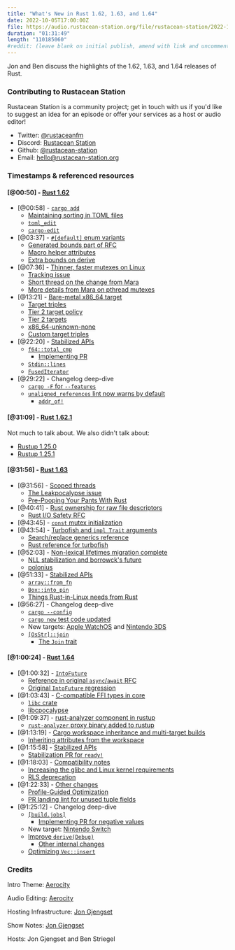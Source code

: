 ```yaml
---
title: "What's New in Rust 1.62, 1.63, and 1.64"
date: 2022-10-05T17:00:00Z
file: https://audio.rustacean-station.org/file/rustacean-station/2022-10-05-rust-1.62-1.63-1.64.mp3
duration: "01:31:49"
length: "110185060"
#reddit: (leave blank on initial publish, amend with link and uncomment this line after Reddit thread has been posted)
---
```


Jon and Ben discuss the highlights of the 1.62, 1.63, and 1.64 releases of Rust.

### Contributing to Rustacean Station

Rustacean Station is a community project; get in touch with us if you'd like to suggest an idea for an episode or offer your services as a host or audio editor!

 - Twitter: [@rustaceanfm](https://twitter.com/rustaceanfm)
 - Discord: [Rustacean Station](https://discord.gg/cHc3Gyc)
 - Github: [@rustacean-station](https://github.com/rustacean-station/)
 - Email: [hello@rustacean-station.org](mailto:hello@rustacean-station.org)

### Timestamps & referenced resources

#### [@00:50] - [Rust 1.62](https://blog.rust-lang.org/2022/06/30/Rust-1.62.0.html)

 - [@00:58] - [`cargo add`](https://blog.rust-lang.org/2022/06/30/Rust-1.62.0.html#cargo-add)
   - [Maintaining sorting in TOML files](https://github.com/rust-lang/cargo/blob/13ae438cf079da58272edc71f4d4968043dbd27b/src/cargo/ops/cargo_add/mod.rs#L97)
   - [`toml_edit`](https://crates.io/crates/toml_edit)
   - [`cargo-edit`](https://github.com/killercup/cargo-edit)
 - [@03:37] - [`#[default]` enum variants](https://blog.rust-lang.org/2022/06/30/Rust-1.62.0.html#default-enum-variants)
   - [Generated bounds part of RFC](https://rust-lang.github.io/rfcs/3107-derive-default-enum.html#generated-bounds)
   - [Macro helper attributes](https://doc.rust-lang.org/stable/reference/procedural-macros.html#derive-macro-helper-attributes)
   - [Extra bounds on derive](https://github.com/rust-lang/rust/issues/26925)
 - [@07:36] - [Thinner, faster mutexes on Linux](https://blog.rust-lang.org/2022/06/30/Rust-1.62.0.html#thinner-faster-mutexes-on-linux)
   - [Tracking issue](https://github.com/rust-lang/rust/issues/93740)
   - [Short thread on the change from Mara](https://twitter.com/m_ou_se/status/1526211117651050497)
   - [More details from Mara on pthread mutexes](https://twitter.com/m_ou_se/status/1505179030336819209)
 - [@13:21] - [Bare-metal x86_64 target](https://blog.rust-lang.org/2022/06/30/Rust-1.62.0.html#bare-metal-x86_64-target)
   - [Target triples](https://wiki.osdev.org/Target_Triplet)
   - [Tier 2 target policy](https://doc.rust-lang.org/rustc/target-tier-policy.html#tier-2-target-policy)
   - [Tier 2 targets](https://doc.rust-lang.org/rustc/platform-support.html#tier-2)
   - [x86_64-unknown-none](https://doc.rust-lang.org/beta/rustc/platform-support/x86_64-unknown-none.html)
   - [Custom target triples](https://rustc-dev-guide.rust-lang.org/building/new-target.html)
 - [@22:20] - [Stabilized APIs](https://blog.rust-lang.org/2022/06/30/Rust-1.62.0.html#stabilized-apis)
   - [`f64::total_cmp`](https://doc.rust-lang.org/stable/std/primitive.f64.html#method.total_cmp)
     - [Implementing PR](https://github.com/rust-lang/rust/pull/72568)
   - [`Stdin::lines`](https://doc.rust-lang.org/stable/std/io/struct.Stdin.html#method.lines)
   - [`FusedIterator`](https://doc.rust-lang.org/stable/std/iter/trait.FusedIterator.html)
 - [@29:22] - Changelog deep-dive
   - [`cargo -F` for `--features`](https://github.com/rust-lang/cargo/pull/10576)
   - [`unaligned_references` lint now warns by default](https://github.com/rust-lang/rust/pull/95372/)
     - [`addr_of!`](https://doc.rust-lang.org/core/ptr/macro.addr_of.html)

#### [@31:09] - [Rust 1.62.1](https://blog.rust-lang.org/2022/07/19/Rust-1.62.1.html)

Not much to talk about. We also didn't talk about:

 - [Rustup 1.25.0](https://blog.rust-lang.org/2022/07/11/Rustup-1.25.0.html)
 - [Rustup 1.25.1](https://blog.rust-lang.org/2022/07/12/Rustup-1.25.1.html)

#### [@31:56] - [Rust 1.63](https://blog.rust-lang.org/2022/08/11/Rust-1.63.0.html)

 - [@31:56] - [Scoped threads](https://blog.rust-lang.org/2022/08/11/Rust-1.63.0.html#scoped-threads)
   - [The Leakpocalypse issue](https://github.com/rust-lang/rust/issues/24292)
   - [Pre-Pooping Your Pants With Rust](https://faultlore.com/blah/everyone-poops/)
 - [@40:41] - [Rust ownership for raw file descriptors](https://blog.rust-lang.org/2022/08/11/Rust-1.63.0.html#rust-ownership-for-raw-file-descriptorshandles-io-safety)
   - [Rust I/O Safety RFC](https://rust-lang.github.io/rfcs/3128-io-safety.html)
 - [@43:45] - [`const` mutex initialization](https://blog.rust-lang.org/2022/08/11/Rust-1.63.0.html#const-mutex-rwlock-condvar-initialization)
 - [@43:54] - [Turbofish and `impl Trait` arguments](https://blog.rust-lang.org/2022/08/11/Rust-1.63.0.html#turbofish-for-generics-in-functions-with-impl-trait)
   - [Search/replace generics reference](https://www.reddit.com/r/rust/comments/5penft/comment/dcsgk7n/)
   - [Rust reference for turbofish](https://doc.rust-lang.org/stable/reference/paths.html#paths-in-expressions)
 - [@52:03] - [Non-lexical lifetimes migration complete](https://blog.rust-lang.org/2022/08/11/Rust-1.63.0.html#non-lexical-lifetimes-migration-complete)
   - [NLL stabilization and borrowck's future](https://blog.rust-lang.org/2022/08/05/nll-by-default.html)
   - [polonius](https://github.com/rust-lang/polonius)
 - [@51:33] - [Stabilized APIs](https://blog.rust-lang.org/2022/08/11/Rust-1.63.0.html#stabilized-apis)
   - [`array::from_fn`](https://doc.rust-lang.org/stable/std/array/fn.from_fn.html)
   - [`Box::into_pin`](https://doc.rust-lang.org/stable/std/boxed/struct.Box.html#method.into_pin)
   - [Things Rust-in-Linux needs from Rust](https://github.com/Rust-for-Linux/linux/issues/2)
 - [@56:27] - Changelog deep-dive
   - [`cargo --config`](https://doc.rust-lang.org/nightly/cargo/reference/config.html#command-line-overrides)
   - [`cargo new` test code updated](https://github.com/rust-lang/cargo/pull/10706)
   - New targets: [Apple WatchOS](https://github.com/rust-lang/rust/pull/95243/) and [Nintendo 3DS](https://github.com/rust-lang/rust/pull/95897/)
   - &#8203;[`[OsStr]::join`](https://github.com/rust-lang/rust/pull/96881/)
     - [The `Join` trait](https://doc.rust-lang.org/std/slice/trait.Join.html)

#### [@1:00:24] - [Rust 1.64](https://blog.rust-lang.org/2022/09/22/Rust-1.64.0.html)

 - [@1:00:32] - [`IntoFuture`](https://blog.rust-lang.org/2022/09/22/Rust-1.64.0.html#enhancing-await-with-intofuture)
   - [Reference in original `async`/`await` RFC](https://rust-lang.github.io/rfcs/2394-async_await.html#the-expansion-of-await)
   - [Original `IntoFuture` regression](https://github.com/rust-lang/rust/issues/67706)
 - [@1:03:43] - [C-compatible FFI types in core](https://blog.rust-lang.org/2022/09/22/Rust-1.64.0.html#c-compatible-ffi-types-in-core-and-alloc)
   - [`libc` crate](https://crates.io/crates/libc)
   - [libcpocalypse](https://github.com/dtolnay/semver-trick/tree/7957dfaf6f65789756bded049f3bd2094624e0e3#illustrative-example)
 - [@1:09:37] - [rust-analyzer component in rustup](https://blog.rust-lang.org/2022/09/22/Rust-1.64.0.html#rust-analyzer-is-now-available-via-rustup)
   - [`rust-analyzer` proxy binary added to rustup](https://github.com/rust-lang/rustup/pull/3022)
 - [@1:13:19] - [Cargo workspace inheritance and multi-target builds](https://blog.rust-lang.org/2022/09/22/Rust-1.64.0.html#cargo-improvements-workspace-inheritance-and-multi-target-builds)
   - [Inheriting attributes from the workspace](https://doc.rust-lang.org/cargo/reference/specifying-dependencies.html#inheriting-a-dependency-from-a-workspace)
 - [@1:15:58] - [Stabilized APIs](https://blog.rust-lang.org/2022/09/22/Rust-1.64.0.html#stabilized-apis)
   - [Stabilization PR for `ready!`](https://github.com/rust-lang/rust/pull/81050)
 - [@1:18:03] - [Compatibility notes](https://blog.rust-lang.org/2022/09/22/Rust-1.64.0.html#compatibility-notes)
   - [Increasing the glibc and Linux kernel requirements](https://blog.rust-lang.org/2022/08/01/Increasing-glibc-kernel-requirements.html)
   - [RLS deprecation](https://blog.rust-lang.org/2022/07/01/RLS-deprecation.html)
 - [@1:22:33] - [Other changes](https://blog.rust-lang.org/2022/09/22/Rust-1.64.0.html#other-changes)
   - [Profile-Guided Optimization](https://doc.rust-lang.org/rustc/profile-guided-optimization.html)
   - [PR landing lint for unused tuple fields](https://github.com/rust-lang/rust/pull/95977)
 - [@1:25:12] - Changelog deep-dive
   - [`[build.jobs]`](https://doc.rust-lang.org/nightly/cargo/reference/config.html#buildjobs)
      - [Implementing PR for negative values](https://github.com/rust-lang/cargo/pull/10844)
   - New target: [Nintendo Switch](https://github.com/rust-lang/rust/pull/88991/)
   - [Improve `derive(Debug)`](https://github.com/rust-lang/rust/pull/98190/)
      - [Other internal changes](https://github.com/rust-lang/rust/blob/stable/RELEASES.md#internal-changes)
   - [Optimizing `Vec::insert`](https://github.com/rust-lang/rust/pull/98755/)

### Credits

Intro Theme: [Aerocity](https://twitter.com/AerocityMusic)

Audio Editing: [Aerocity](https://twitter.com/AerocityMusic)

Hosting Infrastructure: [Jon Gjengset](https://twitter.com/jonhoo/)

Show Notes: [Jon Gjengset](https://twitter.com/jonhoo/)

Hosts: Jon Gjengset and Ben Striegel
